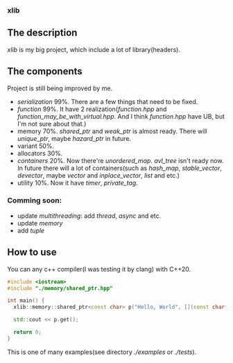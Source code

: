 ### **xlib**
## The description
  *xlib* is my big project, which include a lot of library(headers).
## **The components**
  Project is still being improved by me.
  - *serialization* 99%. There are a few things that need to be fixed.
  - *function* 99%. It have 2 realization(*function.hpp* and *function_may_be_with_virtual.hpp*. And I think *function.hpp* have UB, but I'm not sure about that.)
  - memory 70%. *shared_ptr* and *weak_ptr* is almost ready. There will *unique_ptr*, maybe *hazard_ptr* in future.
  - variant 50%.
  - allocators 30%.
  - *containers* 20%. Now there're *unordered_map*. *avl_tree* isn't ready now. In future there will a lot of containers(such as *hash_map*, *stable_vector*, *devector*, maybe *vector* and *inplace_vector*, *list* and etc.)
  - utility 10%. Now it have *timer*, *private_tag*.
### Comming soon:
  - update *multithreading*: add *thread*, *async* and etc.
  - update *memory*
  - add *tuple*

## **How to use**
  You can any c++ compiler(I was testing it by clang) with C++20.
  ```C++
  #include <iostream>
  #include "./memory/shared_ptr.hpp"

  int main() {
    xlib::memory::shared_ptr<const char> p("Hello, World", [](const char*){});

    std::cout << p.get();

    return 0;
  }
  ```
  This is one of many examples(see directory *./examples* or *./tests*).


